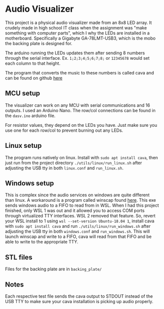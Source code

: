 # Audio Visualizer

This project is a physical audio visualizer made from an 8x8 LED array.
It crudely made in high school IT class when the assignment was "make something with computer parts", which I why the LEDs are installed in a motherboard. Specifically a Gigabyte GA-78LMT-USB3, which is the mobo the backing plate is designed for.

The arduino running the LEDs updates them after sending 8 numbers through the serial interface. Ex. `1;2;3;4;5;6;7;8;` or `12345678` would set each column to that height.

The program that converts the music to these numbers is called cava and can be found on github [here](https://github.com/karlstav/cava)

## MCU setup
The visualizer can work on any MCU with serial communications and 16 outputs. I used an Arduino Nano. The row/col connections can be found in the `dasv.ino` arduino file.

For resistor values, they depend on the LEDs you have. Just make sure you use one for each row/col to prevent burning out any LEDs.


## Linux setup
The program runs natively on linux. Install with `sudo apt install cava`, then just run from the project directory `./utils/linux/run_linux.sh` after adjusting the USB tty in both `linux.conf` and `run_linux.sh`.

## Windows setup

This is complex since the audio services on windows are quite different than linux. A workaround is a program called winscap found [here](https://github.com/quantum5/winscap). This exe sends windows audio to a FIFO to read from in WSL. When I had this project finished, only WSL 1 was out and it allowed you to access COM ports through virtualized TTY interfaces. WSL 2 removed that feature. So, revert your WSL install to 1 using `wsl --set-version Ubuntu-18.04 1`, install cava with `sudo apt install cava` and run `./utils/linux/run_windows.sh` after adjusting the USB tty in both `windows.conf` and `run_windows.sh`. This will launch winscap and write to a FIFO, cava will read from that FIFO and be able to write to the appropriate TTY.

## STL files
Files for the backing plate are in `backing_plate/`

## Notes
Each respective test file sends the cava output to STDOUT instead of the USB TTY to make sure your cava installation is picking up audio properly.